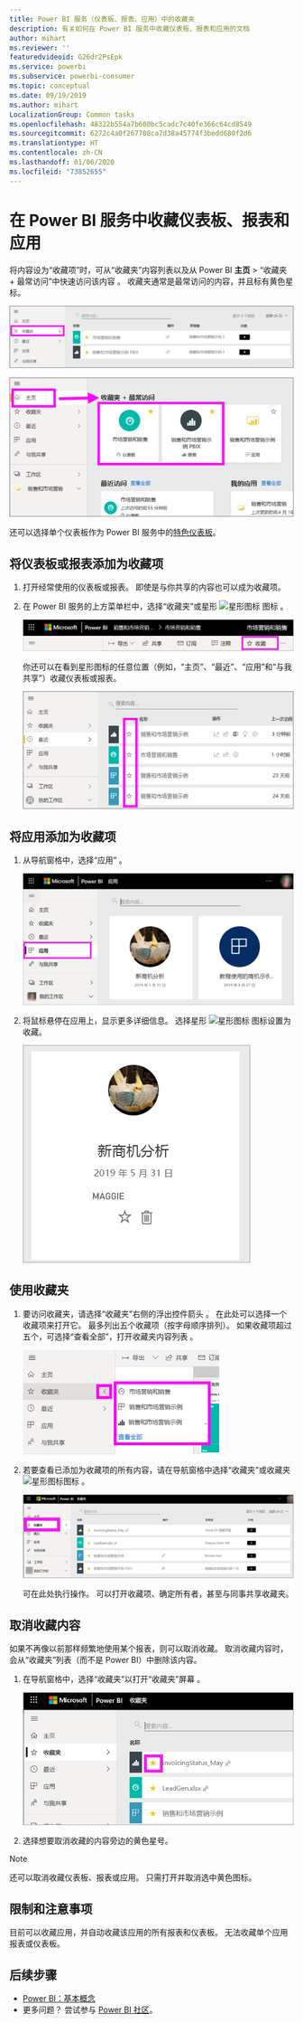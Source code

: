 ```yaml
---
title: Power BI 服务（仪表板、报表、应用）中的收藏夹
description: 有关如何在 Power BI 服务中收藏仪表板、报表和应用的文档
author: mihart
ms.reviewer: ''
featuredvideoid: G26dr2PsEpk
ms.service: powerbi
ms.subservice: powerbi-consumer
ms.topic: conceptual
ms.date: 09/19/2019
ms.author: mihart
LocalizationGroup: Common tasks
ms.openlocfilehash: 48322b554a7b600bc5cadc7c40fe366c64cd8549
ms.sourcegitcommit: 6272c4a0f267708ca7d38a45774f3bedd680f2d6
ms.translationtype: HT
ms.contentlocale: zh-CN
ms.lasthandoff: 01/06/2020
ms.locfileid: "73852655"
---
```

# <a name="favorite-dashboards-reports-and-apps-in-the-power-bi-service"></a>在 Power BI 服务中收藏仪表板、报表和应用
将内容设为“收藏项”时，可从“收藏夹”内容列表以及从 Power BI **主页** > “收藏夹 + 最常访问”中快速访问该内容    。 收藏夹通常是最常访问的内容，并且标有黄色星标。

   ![“收藏夹”图标](./media/end-user-favorite/power-bi-favorite-nav.png)

   ![“收藏夹 + 最常访问”图标](./media/end-user-favorite/power-bi-home.png)

还可以选择单个仪表板作为 Power BI 服务中的[特色仪表板](end-user-featured.md)。

## <a name="add-a-dashboard-or-report-as-a-favorite"></a>将仪表板或报表添加为收藏项

1. 打开经常使用的仪表板或报表。 即使是与你共享的内容也可以成为收藏项。

2. 在 Power BI 服务的上方菜单栏中，选择“收藏夹”或星形 ![星形图标](./media/end-user-favorite/power-bi-favorite-icon.png) 图标  。
   
   ![“收藏”图标](./media/end-user-favorite/power-bi-favorite.png)
   
   你还可以在看到星形图标的任意位置（例如，“主页”、“最近”、“应用”和“与我共享”）收藏仪表板或报表。 
   
   ![带黄色星形的仪表板选项卡](./media/end-user-favorite/power-bi-recent.png)

## <a name="add-an-app-as-a-favorite"></a>将应用添加为收藏项

1. 从导航窗格中，选择“应用”  。

   ![仪表板](./media/end-user-favorite/power-bi-app.png)

2. 将鼠标悬停在应用上，显示更多详细信息。 选择星形 ![星形图标](./media/end-user-favorite/power-bi-favorite-icon.png) 图标设置为收藏。
   
   ![将鼠标悬停在应用上](./media/end-user-favorite/power-bi-hover-app.png)

## <a name="work-with-favorites"></a>使用收藏夹
1. 要访问收藏夹，请选择“收藏夹”右侧的浮出控件箭头  。 在此处可以选择一个收藏项来打开它。 最多列出五个收藏项（按字母顺序排列）。 如果收藏项超过五个，可选择“查看全部”，打开收藏夹内容列表  。 
   
   ![收藏夹浮出控件](./media/end-user-favorite/power-bi-favorite-flyout.png)
2. 若要查看已添加为收藏项的所有内容，请在导航窗格中选择“收藏夹”或收藏夹![星形图标](./media/end-user-favorite/power-bi-favorites-icon.png)图标  。 
   
    ![收藏夹窗口](./media/end-user-favorite/power-bi-fav-screen.png)
   
   可在此处执行操作。 可以打开收藏项、确定所有者，甚至与同事共享收藏夹。

## <a name="unfavorite-content"></a>取消收藏内容
如果不再像以前那样频繁地使用某个报表，则可以取消收藏。 取消收藏内容时，会从“收藏夹”列表（而不是 Power BI）中删除该内容。

1. 在导航窗格中，选择“收藏夹”以打开“收藏夹”屏幕   。
   
   ![“收藏夹”屏幕](./media/end-user-favorite/power-bi-un-favorite.png)
2. 选择想要取消收藏的内容旁边的黄色星号。

> [!NOTE]
> 还可以取消收藏仪表板、报表或应用。 只需打开并取消选中黄色图标。 
> 
> 
## <a name="limitations-and-considerations"></a>限制和注意事项
目前可以收藏应用，并自动收藏该应用的所有报表和仪表板。 无法收藏单个应用报表或仪表板。 

## <a name="next-steps"></a>后续步骤
- [Power BI：基本概念](end-user-basic-concepts.md)
- 更多问题？ 尝试参与 [Power BI 社区](https://community.powerbi.com/)。


